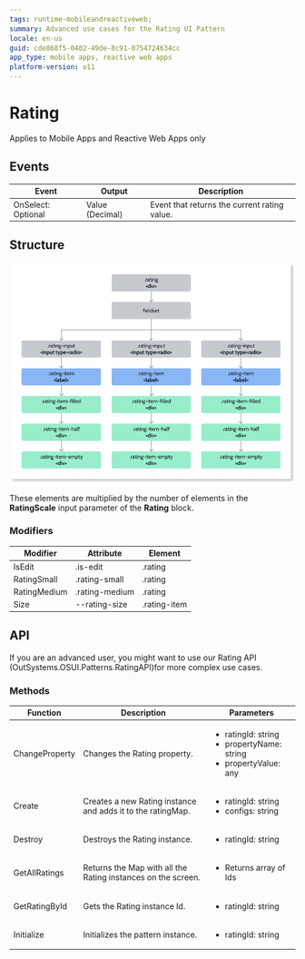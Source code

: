 ```yaml
---
tags: runtime-mobileandreactiveweb; 
summary: Advanced use cases for the Rating UI Pattern
locale: en-us
guid: cde868f5-0402-49de-8c91-0754724634cc
app_type: mobile apps, reactive web apps
platform-version: o11
---
```


# Rating

<div class="info" markdown="1">

Applies to Mobile Apps and Reactive Web Apps only

</div>

## Events

|**Event** |**Output**|**Description**|
|---|---|---|
|OnSelect: Optional |Value (Decimal)|  Event that returns the current rating value. |
  
## Structure

![Structure diagram](images/rating-diag.png)

<div class="info" markdown="1">

These elements are multiplied by the number of elements in the **RatingScale** input parameter of the **Rating** block.

</div>

### Modifiers

|**Modifier**|**Attribute**|**Element**|
|---|---|---|
|IsEdit|.is-edit|.rating|
|RatingSmall|.rating-small|.rating|
|RatingMedium|.rating-medium|.rating|
|Size|--rating-size|.rating-item|

## API

If you are an advanced user, you might want to use our Rating API (OutSystems.OSUI.Patterns.RatingAPI)for more complex use cases.

### Methods

|**Function**|**Description**|**Parameters**|
|---|---|---|
|ChangeProperty|Changes the Rating property.|<ul><li>ratingId: string</li><li>propertyName: string</li><li>propertyValue: any</li></ul>|
|Create|Creates a new Rating instance and adds it to the ratingMap.|<ul><li>ratingId: string</li><li>configs: string</li></ul>|
|Destroy|Destroys the Rating instance.|<ul><li>ratingId: string</li></ul>|
|GetAllRatings|Returns the Map with all the Rating instances on the screen.|<ul><li>Returns array of Ids</li></ul>|
|GetRatingById|Gets the Rating instance Id.|<ul><li>ratingId: string</li></ul>|
|Initialize|Initializes the pattern instance.|<ul><li> ratingId: string</li></ul>|
